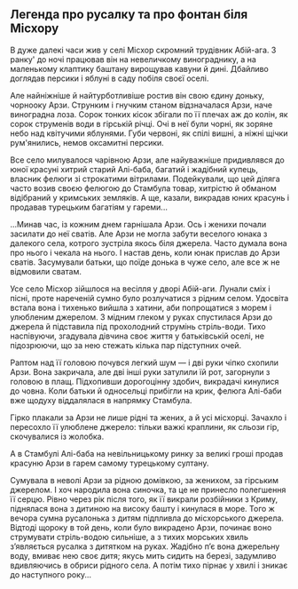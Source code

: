 ## Легенда про русалку та про фонтан біля Місхору

В дуже далекі часи жив у селі Місхор скромний трудівник Абій-ага. З ранку' до ночі працював він на невеличкому винограднику, а на маленькому клаптику баштану вирощував кавуни й дині. Дбайливо доглядав персики і яблуні в саду побіля своєї оселі.

Але найніжніше й найтурботливіше ростив він свою єдину доньку, чорнооку Арзи. Струнким і гнучким станом відзначалася Арзи, наче виноградна лоза. Сорок тонких кісок збігали по її плечах аж до колін, як сорок струменів води в гірській річці. Очі в неї були чорні, як зоряне небо над квітучими яблунями. Губи червоні, як спілі вишні, а ніжні щічки рум'янились, немов оксамитні персики.

Все село милувалося чарівною Арзи, але найуважніше придивлявся до юної красуні хитрий старий Алі-баба, багатий і жадібний купець, власник фелюги зі строкатими вітрилами. Подейкували, що цей діляга часто возив своєю фелюгою до Стамбула товар, хитрістю й обманом відібраний у кримських земляків. А ще, казали, викрадав юних красунь і продавав турецьким багатіям у гареми...

...Минав час, із кожним днем гарнішала Арзи. Ось і женихи почали засилати до неї сватів. Але Арзи не могла забути веселого юнака з далекого села, котрого зустріла якось біля джерела. Часто думала вона про нього і чекала на нього. І настав день, коли юнак прислав до Арзи сватів. Засумували батьки, що поїде донька в чуже село, але все ж не відмовили сватам.

Усе село Місхор зійшлося на весілля у дворі Абій-аги. Лунали сміх і пісні, проте нареченій сумно було розлучатися з рідним селом. Удосвіта встала вона і тихенько вийшла з хатини, аби попрощатися з морем і улюбленим джерелом. З мідним глеком у руках спустилася Арзи до джерела й підставила під прохолодний струмінь стріль-води. Тихо наспівуючи, згадувала дівчина своє життя у батьківській оселі, не підозрюючи, що за нею стежать кілька пар підступних очей.

Раптом над її головою почувся легкий шум — і дві руки чіпко схопили Арзи. Вона закричала, але дві інші руки затулили їй рот, загорнули з головою в плащ. Підхопивши дорогоцінну здобич, викрадачі кинулися до човна. Коли батьки й односельці прибігли на крик, фелюга Алі-баби вже щодуху віддалялася в напрямку Стамбула.

Гірко плакали за Арзи не лише рідні та жених, а й усі місхорці. Зачахло і пересохло її улюблене джерело: тільки важкі краплини, як сльози гір, скочувалися із жолобка.

А в Стамбулі Алі-баба на невільницькому ринку за великі гроші продав красуню Арзи в гарем самому турецькому султану.

Сумувала в неволі Арзи за рідною домівкою, за женихом, за гірським джерелом. І хоч народила вона синочка, та це не принесло полегшення її серцю. Рівно через рік після того, як її викрали розбійники з Криму, піднялася вона з дитиною на високу башту і кинулася в море. Того ж вечора сумна русалонька з дитям підпливла до місхорського джерела. Відтоді щороку в той день, коли було викрадено Арзи, починає воно струмувати стріль-водою сильніше, а з тихих морських хвиль з’являється русалка з дитятком на руках. Жадібно п’є вона джерельну воду, вмиває нею своє дитя; якусь мить сидить на березі, задумливо вдивляючись в обриси рідного села. А потім тихо пірнає у хвилі і зникає до наступного року...

